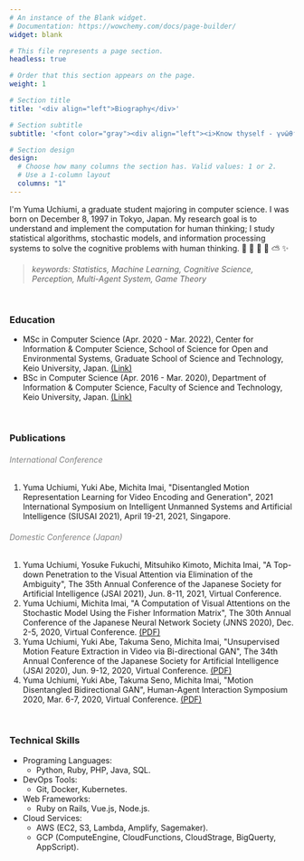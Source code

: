 ```yaml
---
# An instance of the Blank widget.
# Documentation: https://wowchemy.com/docs/page-builder/
widget: blank

# This file represents a page section.
headless: true

# Order that this section appears on the page.
weight: 1

# Section title
title: '<div align="left">Biography</div>'

# Section subtitle
subtitle: '<font color="gray"><div align="left"><i>Know thyself - γνῶθι σεαυτόν</i></div></font>'

# Section design
design:
  # Choose how many columns the section has. Valid values: 1 or 2.
  # Use a 1-column layout
  columns: "1"
---
```

I'm Yuma Uchiumi, a graduate student majoring in computer science. 
I was born on December 8, 1997 in Tokyo, Japan. 
My research goal is to understand and implement the computation for human thinking;
I study statistical algorithms, stochastic models, and information processing systems to solve the cognitive problems with human thinking.
&#x1f47b; &#x1f36d; &#x1f984; &#x1f308; &#x26c5; &#x2728;
> <i>keywords: Statistics, Machine Learning, Cognitive Science, Perception, Multi-Agent System, Game Theory<br></i>

<br>

### Education

- MSc in Computer Science (Apr. 2020 - Mar. 2022), Center for Information & Computer Science, School of Science for Open and Environmental Systems, Graduate School of Science and Technology, Keio University, Japan. [(Link)](https://www.st.keio.ac.jp/en/departments/open/info.html)
- BSc in Computer Science (Apr. 2016 - Mar. 2020), Department of Information & Computer Science, Faculty of Science and Technology, Keio University, Japan. [(Link)](https://www.st.keio.ac.jp/en/departments/faculty/ics.html)

<br>

### Publications

###### <font color="gray"><i class="fas fa-caret-right"></i> International Conference</font>

1. Yuma Uchiumi, Yuki Abe, Michita Imai,
"Disentangled Motion Representation Learning for Video Encoding and Generation",
2021 International Symposium on Intelligent Unmanned Systems and Artificial Intelligence (SIUSAI 2021), April 19-21, 2021, Singapore.

###### <font color="gray"><i class="fas fa-caret-right"></i> Domestic Conference (Japan)</font>

1. Yuma Uchiumi, Yosuke Fukuchi, Mitsuhiko Kimoto, Michita Imai,
"A Top-down Penetration to the Visual Attention via Elimination of the Ambiguity",
The 35th Annual Conference of the Japanese Society for Artificial Intelligence (JSAI 2021), Jun. 8-11, 2021, Virtual Conference.
1. Yuma Uchiumi, Michita Imai,
"A Computation of Visual Attentions on the Stochastic Model Using the Fisher Information Matrix",
The 30th Annual Conference of the Japanese Neural Network Society (JNNS 2020), Dec. 2-5, 2020, Virtual Conference.
[(PDF)](https://drive.google.com/file/d/1slhR-bAkC3M1dUPb6Aaw5tF1alxQ-sMo/view?usp=sharing)
1. Yuma Uchiumi, Yuki Abe, Takuma Seno, Michita Imai,
"Unsupervised Motion Feature Extraction in Video via Bi-directional GAN",
The 34th Annual Conference of the Japanese Society for Artificial Intelligence (JSAI 2020), Jun. 9-12, 2020, Virtual Conference.
[(PDF)](https://www.jstage.jst.go.jp/article/pjsai/JSAI2020/0/JSAI2020_1I5GS204/_pdf/-char/ja)
1. Yuma Uchiumi, Yuki Abe, Takuma Seno, Michita Imai,
"Motion Disentangled Bidirectional GAN",
Human-Agent Interaction Symposium 2020, Mar. 6-7, 2020, Virtual Conference.
[(PDF)](http://hai-conference.net/symp2020/proceedings/pdf/P-9.pdf)

<br>

### Technical Skills

* Programing Languages:
  - Python, Ruby, PHP, Java, SQL.
* DevOps Tools:
  - Git, Docker, Kubernetes.
* Web Frameworks:
  - Ruby on Rails, Vue.js, Node.js.
* Cloud Services:
  - AWS (EC2, S3, Lambda, Amplify, Sagemaker).
  - GCP (ComputeEngine, CloudFunctions, CloudStrage, BigQuerty, AppScript).

